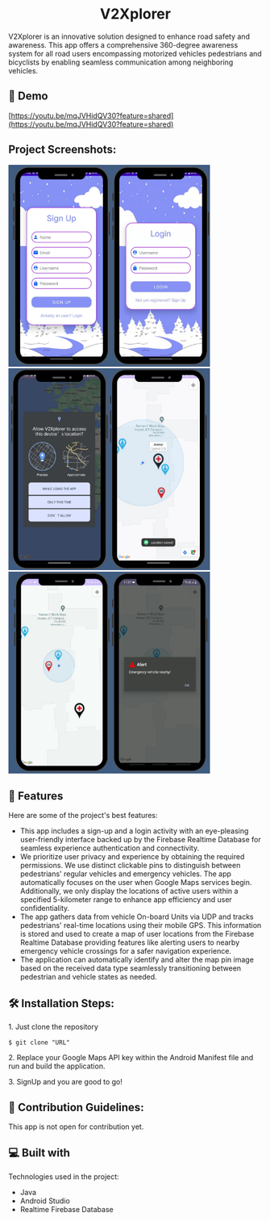 <h1 align="center" id="title">V2Xplorer</h1>

<p id="description">V2Xplorer is an innovative solution designed to enhance road safety and awareness. This app offers a comprehensive 360-degree awareness system for all road users encompassing motorized vehicles pedestrians and bicyclists by enabling seamless communication among neighboring vehicles.</p>

<h2>🚀 Demo</h2>

[https://youtu.be/mqJVHidQV30?feature=shared](https://youtu.be/mqJVHidQV30?feature=shared)

<h2>Project Screenshots:</h2>

<img src="https://github.com/boltcode1/MobiliApp/blob/master/s3.png" alt="project-screenshot" width="400" height="400/">

<img src="https://github.com/boltcode1/MobiliApp/blob/master/s2.png" alt="project-screenshot" width="400" height="400/">

<img src="https://github.com/boltcode1/MobiliApp/blob/master/s1.png" alt="project-screenshot" width="400" height="400/">

  
  
<h2>🧐 Features</h2>

Here are some of the project's best features:

*   This app includes a sign-up and a login activity with an eye-pleasing user-friendly interface backed up by the Firebase Realtime Database for seamless experience authentication and connectivity.
*   We prioritize user privacy and experience by obtaining the required permissions. We use distinct clickable pins to distinguish between pedestrians' regular vehicles and emergency vehicles. The app automatically focuses on the user when Google Maps services begin. Additionally, we only display the locations of active users within a specified 5-kilometer range to enhance app efficiency and user confidentiality.
*   The app gathers data from vehicle On-board Units via UDP and tracks pedestrians' real-time locations using their mobile GPS. This information is stored and used to create a map of user locations from the Firebase Realtime Database providing features like alerting users to nearby emergency vehicle crossings for a safer navigation experience.
*   The application can automatically identify and alter the map pin image based on the received data type seamlessly transitioning between pedestrian and vehicle states as needed.

<h2>🛠️ Installation Steps:</h2>

<p>1. Just clone the repository</p>

```
$ git clone "URL"
```

<p>2. Replace your Google Maps API key within the Android Manifest file and run and build the application.</p>

<p>3. SignUp and you are good to go!</p>

<h2>🍰 Contribution Guidelines:</h2>

This app is not open for contribution yet.

  
  
<h2>💻 Built with</h2>

Technologies used in the project:

*   Java
*   Android Studio
*   Realtime Firebase Database
